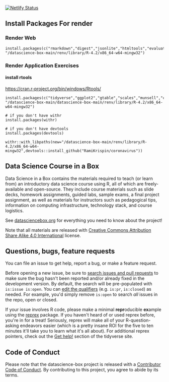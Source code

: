[![Netlify Status](https://api.netlify.com/api/v1/badges/faea2121-c6bb-4355-bbf4-d5afb9dd0224/deploy-status)](https://app.netlify.com/sites/datasciencebox/deploys)

## Install Packages For render

### Render Web

```{r}
install.packages(c("rmarkdown","digest","jsonlite","htmltools","evaluate","RColorBrewer","visNetwork","fastmap","knitr","xfun","htmlwidgets","yaml","DiagrammeR","magrittr","stringr","stringi","lifecycle","vctrs","dplyr","R6","generics","pillar","cli","fansi","utf8","tibble","pkgconfig","tidyselect","purrr","withr","tidyr","rstudioapi","ellipsis"),
"/datascience-box-main/renv/library/R-4.2/x86_64-w64-mingw32")
```
### Render Application Exercises

#### install rtools

https://cran.r-project.org/bin/windows/Rtools/

```{r}
install.packages(c("tidyverse","ggplot2","gtable","scales","munsell","colorspace","readr","hms","tzdb","forcats","lubridate","timechange","DT","labeling","farver","crosstalk","unvotes","ggrepel","Rcpp","viridisLite","tidymodels","broom","backports","prodlim","data.table","jquerylib","lava","future.apply","future","globals","listenv","parallelly","foreach","iterators","schrute"), "/datascience-box-main/datascience-box-main/renv/library/R-4.2/x86_64-w64-mingw32")

# if you don't have withr
install.packages(withr)

# if you don't have devtools
install.packages(devtools)

withr::with_libpaths(new="/datascience-box-main/renv/library/R-4.2/x86_64-w64-mingw32",devtools::install_github("RamiKrispin/coronavirus"))

```
## Data Science Course in a Box

Data Science in a Box contains the materials required to teach (or learn from) an introductory data science course using R, all of which are freely-available and open-source.
They include course materials such as slide decks, homework assignments, guided labs, sample exams, a final project assignment, as well as materials for instructors such as pedagogical tips, information on computing infrastructure, technology stack, and course logistics.

See [datasciencebox.org](https://datasciencebox.org/) for everything you need to know about the project!

Note that all materials are released with [Creative Commons Attribution Share Alike 4.0 International](LICENSE.md) license.

## Questions, bugs, feature requests

You can file an issue to get help, report a bug, or make a feature request.

Before opening a new issue, be sure to [search issues and pull requests](https://github.com/rstudio-education/datascience-box/issues) to make sure the bug hasn't been reported and/or already fixed in the development version.
By default, the search will be pre-populated with `is:issue is:open`.
You can [edit the qualifiers](https://help.github.com/articles/searching-issues-and-pull-requests/) (e.g. `is:pr`, `is:closed`) as needed.
For example, you'd simply remove `is:open` to search *all* issues in the repo, open or closed.

If your issue involves R code, please make a minimal **repr**oducible **ex**ample using the [reprex](https://reprex.tidyverse.org/) package.
If you haven't heard of or used reprex before, you're in for a treat!
Seriously, reprex will make all of your R-question-asking endeavors easier (which is a pretty insane ROI for the five to ten minutes it'll take you to learn what it's all about).
For additional reprex pointers, check out the [Get help!](https://www.tidyverse.org/help/)
section of the tidyverse site.

## Code of Conduct

Please note that the datascience-box project is released with a [Contributor Code of Conduct](https://contributor-covenant.org/version/2/0/CODE_OF_CONDUCT.html).
By contributing to this project, you agree to abide by its terms.
